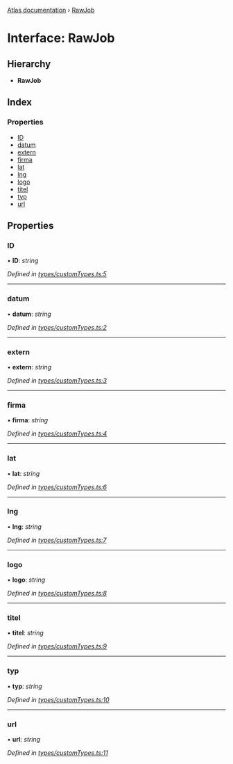 [Atlas documentation](../globals.md) › [RawJob](rawjob.md)

# Interface: RawJob

## Hierarchy

* **RawJob**

## Index

### Properties

* [ID](rawjob.md#id)
* [datum](rawjob.md#datum)
* [extern](rawjob.md#extern)
* [firma](rawjob.md#firma)
* [lat](rawjob.md#lat)
* [lng](rawjob.md#lng)
* [logo](rawjob.md#logo)
* [titel](rawjob.md#titel)
* [typ](rawjob.md#typ)
* [url](rawjob.md#url)

## Properties

###  ID

• **ID**: *string*

*Defined in [types/customTypes.ts:5](https://github.com/chronark/atlas/blob/88749ce/src/types/customTypes.ts#L5)*

___

###  datum

• **datum**: *string*

*Defined in [types/customTypes.ts:2](https://github.com/chronark/atlas/blob/88749ce/src/types/customTypes.ts#L2)*

___

###  extern

• **extern**: *string*

*Defined in [types/customTypes.ts:3](https://github.com/chronark/atlas/blob/88749ce/src/types/customTypes.ts#L3)*

___

###  firma

• **firma**: *string*

*Defined in [types/customTypes.ts:4](https://github.com/chronark/atlas/blob/88749ce/src/types/customTypes.ts#L4)*

___

###  lat

• **lat**: *string*

*Defined in [types/customTypes.ts:6](https://github.com/chronark/atlas/blob/88749ce/src/types/customTypes.ts#L6)*

___

###  lng

• **lng**: *string*

*Defined in [types/customTypes.ts:7](https://github.com/chronark/atlas/blob/88749ce/src/types/customTypes.ts#L7)*

___

###  logo

• **logo**: *string*

*Defined in [types/customTypes.ts:8](https://github.com/chronark/atlas/blob/88749ce/src/types/customTypes.ts#L8)*

___

###  titel

• **titel**: *string*

*Defined in [types/customTypes.ts:9](https://github.com/chronark/atlas/blob/88749ce/src/types/customTypes.ts#L9)*

___

###  typ

• **typ**: *string*

*Defined in [types/customTypes.ts:10](https://github.com/chronark/atlas/blob/88749ce/src/types/customTypes.ts#L10)*

___

###  url

• **url**: *string*

*Defined in [types/customTypes.ts:11](https://github.com/chronark/atlas/blob/88749ce/src/types/customTypes.ts#L11)*
